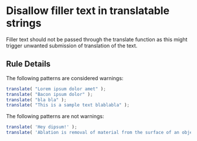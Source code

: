 # Disallow filler text in translatable strings

Filler text should not be passed through the translate function as this might trigger unwanted submission of translation of the text. 

## Rule Details

The following patterns are considered warnings:

```js
translate( "Lorem ipsum dolor amet" );
translate( "Bacon ipsum dolor" );
translate( "bla bla" );
translate( "This is a sample text blablabla" );
```

The following patterns are not warnings:

```js
translate( 'Hey dipsum!' );
translate( 'Ablation is removal of material from the surface of an object.' );
```
